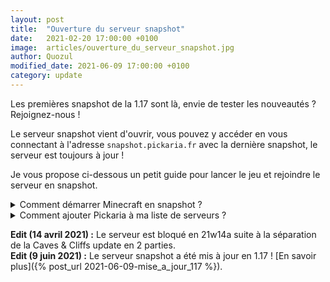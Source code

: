 ```yaml
---
layout: post
title:  "Ouverture du serveur snapshot"
date:   2021-02-20 17:00:00 +0100
image:  articles/ouverture_du_serveur_snapshot.jpg
author: Quozul
modified_date: 2021-06-09 17:00:00 +0100
category: update
---
```

Les premières snapshot de la 1.17 sont là, envie de tester les nouveautés ? Rejoignez-nous !

Le serveur snapshot vient d'ouvrir, vous pouvez y accéder en vous connectant à l'adresse `snapshot.pickaria.fr`
avec la dernière snapshot, le serveur est toujours à jour !

Je vous propose ci-dessous un petit guide pour lancer le jeu et rejoindre le serveur en snapshot.

<details class="d-flex flex-column">
    <summary>Comment démarrer Minecraft en snapshot ?</summary>
    
    <figure class="figure">
        <img src="/assets/1.png" class="figure-img img-fluid"
            alt="Ouvrir le launcher de Minecraft">
        <figcaption class="figure-caption">Démarrez le launcher puis accédez à l'onglet
            "Configuration".
        </figcaption>
    </figure>
    
    <figure class="figure">
        <img src="/assets/2.png" class="figure-img img-fluid"
            alt="Cocher la case Snapshot">
        <figcaption class="figure-caption">Cocher la case "Snapshot".</figcaption>
    </figure>
    
    <figure class="figure">
        <img src="/assets/3.png" class="figure-img img-fluid"
            alt="Cocher la case Snapshot">
        <figcaption class="figure-caption">Tu es fin prêt à nous rejoindre ! Sélectionne la
            bonne
            version et clique sur jouer !</figcaption>
    </figure>
</details>

<details class="d-flex flex-column mb-3">
    <summary>Comment ajouter Pickaria à ma liste de serveurs ?</summary>
    
    <figure class="figure">
        <img src="/assets/7.png" class="figure-img img-fluid"
            alt="Cliquer sur Multijoueur">
        <figcaption class="figure-caption">
            Une fois le jeu lancé, clique sur "Multijoueur"
        </figcaption>
    </figure>
    
    <figure class="figure">
        <img src="/assets/8.png" class="figure-img img-fluid"
            alt="Cliquer sur Nouveau server">
        <figcaption class="figure-caption">Clique sur "Nouveau serveur".</figcaption>
    </figure>
    
    <figure class="figure">
        <img src="/assets/9.png" class="figure-img img-fluid"
            alt="Renseigner les informations puis valider.">
        <figcaption class="figure-caption">
            Dans le champ "Nom du serveur" tu peux écrire le nom que tu souhaite.<br>
            Dans le champ "Adresse du serveur", renseigne "snapshot.pickaria.fr".
        </figcaption>
    </figure>
    
    <figure class="figure">
        <img src="/assets/10.png" class="figure-img img-fluid" alt="Rejoindre !">
        <figcaption class="figure-caption">
        Une fois le serveur ajouté, il ne te reste plus qu'à cliquer sur "Rejoindre" !</figcaption>
    </figure>
</details>

**Edit (14 avril 2021) :** Le serveur est bloqué en 21w14a suite à la séparation de la Caves & Cliffs update en 2 parties.  
**Edit (9 juin 2021) :** Le serveur snapshot a été mis à jour en 1.17 ! [En savoir plus]({% post_url 2021-06-09-mise_a_jour_117 %}).
